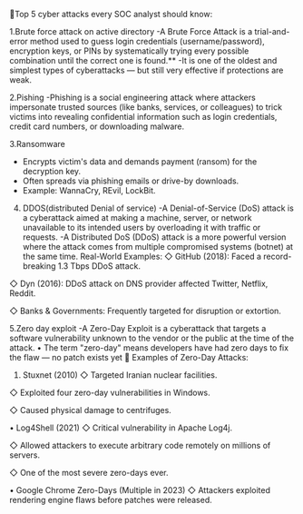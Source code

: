 🎯Top 5 cyber attacks every SOC analyst should know:

1.Brute force attack on active directory
   -A Brute Force Attack is a trial-and-error method used to guess login credentials (username/password), encryption keys, or PINs by systematically trying every possible combination until the correct one is found.**
   -It is one of the oldest and simplest types of cyberattacks — but still very effective if protections are weak.

2.Pishing
 -Phishing is a social engineering attack where attackers impersonate trusted sources (like banks, services, or colleagues) to trick victims into revealing confidential information such as login credentials, credit card numbers, or downloading malware.
 
3.Ransomware
- Encrypts victim's data and demands payment (ransom) for the decryption key.
- Often spreads via phishing emails or drive-by downloads.
- Example: WannaCry, REvil, LockBit.

4. DDOS(distributed Denial of service)
  -A Denial-of-Service (DoS) attack is a cyberattack aimed at making a machine, server, or network unavailable to its intended users by overloading it with traffic or requests.
  -A Distributed DoS (DDoS) attack is a more powerful version where the attack comes from multiple compromised systems (botnet) at the same time.
 Real-World Examples:
◇ GitHub (2018): Faced a record-breaking 1.3 Tbps DDoS attack.

◇ Dyn (2016): DDoS attack on DNS provider affected Twitter, Netflix, Reddit.

◇ Banks & Governments: Frequently targeted for disruption or extortion.


5.Zero day exploit
  -A Zero-Day Exploit is a cyberattack that targets a software vulnerability unknown to the vendor or the public at the time of the attack.
• The term "zero-day" means developers have had zero days to fix the flaw — no patch exists yet
🔸 Examples of Zero-Day Attacks:
1. Stuxnet (2010)
◇ Targeted Iranian nuclear facilities.

◇ Exploited four zero-day vulnerabilities in Windows.

◇ Caused physical damage to centrifuges.



• Log4Shell (2021)
◇ Critical vulnerability in Apache Log4j.

◇ Allowed attackers to execute arbitrary code remotely on millions of servers.

◇ One of the most severe zero-days ever.



• Google Chrome Zero-Days (Multiple in 2023)
◇ Attackers exploited rendering engine flaws before patches were released.
